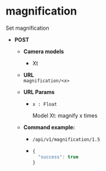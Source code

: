 magnification
=====
Set magnification

* **POST**

  * **Camera models**
    * Xt

  * **URL**  
    `magnification/<x>`
    
  * **URL Params**  
    * `x : Float`  
    
      Model Xt: magnify x times
      
  * **Command example:**
    * `/api/v1/magnification/1.5`
    * ```javascript
      {
        "success": true
      }
      ```



